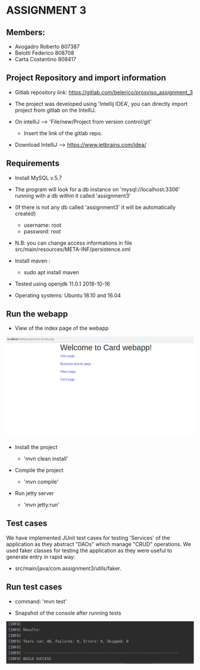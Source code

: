 # ASSIGNMENT 3

## Members:
+ Avogadro Roberto 807387
+ Belotti Federico 808708    
+ Carta Costantino 808417
    
## Project Repository and import information
+ Gitlab repository link: https://gitlab.com/belerico/prosviso_assignment_3

+ The project was developed using 'Intellij IDEA', you can directly import project from gitlab on the IntelliJ.
+ On intelliJ --> 'File/new/Project from version control/git'
    + Insert the link of the gitlab repo.

+ Download IntelliJ --> https://www.jetbrains.com/idea/

## Requirements

+ Install MySQL v.5.7
+ The program will look for a db instance on 'mysql://localhost:3306' running with a db within it called 'assignment3'
+ (If there is not any db called 'assignment3' it will be automatically created)
    + username: root
    + password: root
+ N.B: you can change access informations in file src/main/resources/META-INF/persistence.xml

+ Install maven : 
    + sudo apt install maven

+ Tested using openjdk 11.0.1 2018-10-16

+ Operating systems: Ubuntu 18.10 and 16.04 


## Run the webapp

+ View of the index page of the webapp

![](.README/CardWebapp.png)

+ Install the project
    + 'mvn clean install'

+ Compile the project
    + 'mvn compile'

+ Run jetty server
    + 'mvn jetty:run'


## Test cases

We have implemented JUnit test cases for testing 'Services' of the application as they abstract "DAOs" which manage "CRUD" operations.
We used faker classes for testing the application as they were useful to generate entry in rapid way:
+ src/main/java/com.assignment3/utils/faker.

## Run test cases
+ command: 'mvn test'

+ Snapshot of the console after running tests

![](.README/Test.png)




